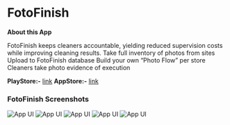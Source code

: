# FotoFinish

**About this App**

FotoFinish keeps cleaners accountable, yielding reduced supervision costs while improving cleaning results. Take full inventory of photos from sites Upload to FotoFinish database Build your own “Photo Flow” per store Cleaners take photo evidence of execution

**PlayStore:-** [link](https://play.google.com/store/apps/details?id=com.moderncleaning.fotofinish_client_app)
**AppStore:-** [link](https://apps.apple.com/in/app/fotofinish-remote/id1535271698)

### FotoFinish Screenshots

![App UI](/image1.png)
![App UI](/image2.png)
![App UI](/image3.png)
![App UI](/image4.png)
![App UI](/image5.png)
